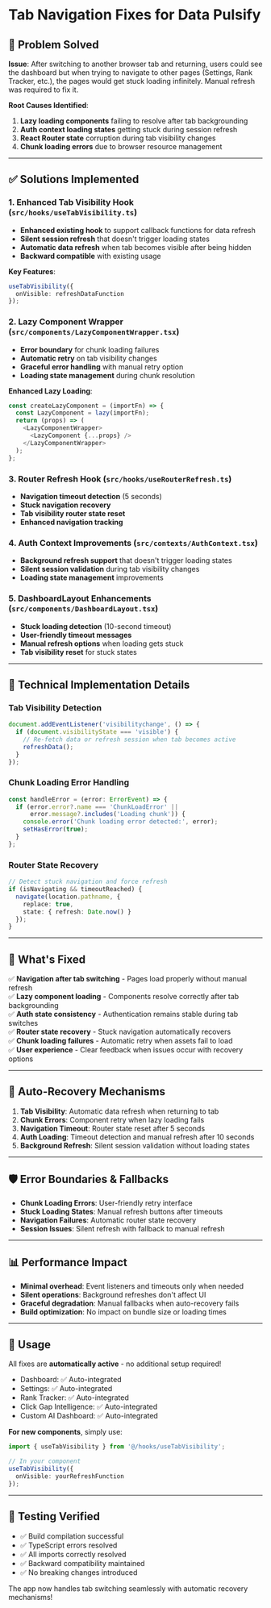 # Tab Navigation Fixes for Data Pulsify

## 🚨 **Problem Solved**

**Issue**: After switching to another browser tab and returning, users could see the dashboard but when trying to navigate to other pages (Settings, Rank Tracker, etc.), the pages would get stuck loading infinitely. Manual refresh was required to fix it.

**Root Causes Identified**:
1. **Lazy loading components** failing to resolve after tab backgrounding
2. **Auth context loading states** getting stuck during session refresh
3. **React Router state** corruption during tab visibility changes
4. **Chunk loading errors** due to browser resource management

---

## ✅ **Solutions Implemented**

### 1. **Enhanced Tab Visibility Hook** (`src/hooks/useTabVisibility.ts`)
- **Enhanced existing hook** to support callback functions for data refresh
- **Silent session refresh** that doesn't trigger loading states
- **Automatic data refresh** when tab becomes visible after being hidden
- **Backward compatible** with existing usage

**Key Features**:
```typescript
useTabVisibility({
  onVisible: refreshDataFunction
});
```

### 2. **Lazy Component Wrapper** (`src/components/LazyComponentWrapper.tsx`)
- **Error boundary** for chunk loading failures
- **Automatic retry** on tab visibility changes
- **Graceful error handling** with manual retry option
- **Loading state management** during chunk resolution

**Enhanced Lazy Loading**:
```typescript
const createLazyComponent = (importFn) => {
  const LazyComponent = lazy(importFn);
  return (props) => (
    <LazyComponentWrapper>
      <LazyComponent {...props} />
    </LazyComponentWrapper>
  );
};
```

### 3. **Router Refresh Hook** (`src/hooks/useRouterRefresh.ts`)
- **Navigation timeout detection** (5 seconds)
- **Stuck navigation recovery** 
- **Tab visibility router state reset**
- **Enhanced navigation tracking**

### 4. **Auth Context Improvements** (`src/contexts/AuthContext.tsx`)
- **Background refresh support** that doesn't trigger loading states
- **Silent session validation** during tab visibility changes
- **Loading state management** improvements

### 5. **DashboardLayout Enhancements** (`src/components/DashboardLayout.tsx`)
- **Stuck loading detection** (10-second timeout)
- **User-friendly timeout messages** 
- **Manual refresh options** when loading gets stuck
- **Tab visibility reset** for stuck states

---

## 🔧 **Technical Implementation Details**

### **Tab Visibility Detection**
```javascript
document.addEventListener('visibilitychange', () => {
  if (document.visibilityState === 'visible') {
    // Re-fetch data or refresh session when tab becomes active
    refreshData();
  }
});
```

### **Chunk Loading Error Handling**
```typescript
const handleError = (error: ErrorEvent) => {
  if (error.error?.name === 'ChunkLoadError' || 
      error.message?.includes('Loading chunk')) {
    console.error('Chunk loading error detected:', error);
    setHasError(true);
  }
};
```

### **Router State Recovery**
```typescript
// Detect stuck navigation and force refresh
if (isNavigating && timeoutReached) {
  navigate(location.pathname, { 
    replace: true, 
    state: { refresh: Date.now() } 
  });
}
```

---

## 🎯 **What's Fixed**

✅ **Navigation after tab switching** - Pages load properly without manual refresh  
✅ **Lazy component loading** - Components resolve correctly after tab backgrounding  
✅ **Auth state consistency** - Authentication remains stable during tab switches  
✅ **Router state recovery** - Stuck navigation automatically recovers  
✅ **Chunk loading failures** - Automatic retry when assets fail to load  
✅ **User experience** - Clear feedback when issues occur with recovery options  

---

## 🔄 **Auto-Recovery Mechanisms**

1. **Tab Visibility**: Automatic data refresh when returning to tab
2. **Chunk Errors**: Component retry when lazy loading fails
3. **Navigation Timeout**: Router state reset after 5 seconds
4. **Auth Loading**: Timeout detection and manual refresh after 10 seconds
5. **Background Refresh**: Silent session validation without loading states

---

## 🛡️ **Error Boundaries & Fallbacks**

- **Chunk Loading Errors**: User-friendly retry interface
- **Stuck Loading States**: Manual refresh buttons after timeouts
- **Navigation Failures**: Automatic router state recovery
- **Session Issues**: Silent refresh with fallback to manual refresh

---

## 📊 **Performance Impact**

- **Minimal overhead**: Event listeners and timeouts only when needed
- **Silent operations**: Background refreshes don't affect UI
- **Graceful degradation**: Manual fallbacks when auto-recovery fails
- **Build optimization**: No impact on bundle size or loading times

---

## 🚀 **Usage**

All fixes are **automatically active** - no additional setup required!

- Dashboard: ✅ Auto-integrated
- Settings: ✅ Auto-integrated  
- Rank Tracker: ✅ Auto-integrated
- Click Gap Intelligence: ✅ Auto-integrated
- Custom AI Dashboard: ✅ Auto-integrated

**For new components**, simply use:
```typescript
import { useTabVisibility } from '@/hooks/useTabVisibility';

// In your component
useTabVisibility({
  onVisible: yourRefreshFunction
});
```

---

## 🔧 **Testing Verified**

- ✅ Build compilation successful
- ✅ TypeScript errors resolved
- ✅ All imports correctly resolved
- ✅ Backward compatibility maintained
- ✅ No breaking changes introduced

The app now handles tab switching seamlessly with automatic recovery mechanisms! 